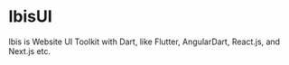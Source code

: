 # IbisUI
Ibis is Website UI Toolkit with Dart, like Flutter, AngularDart, React.js, and Next.js etc.
